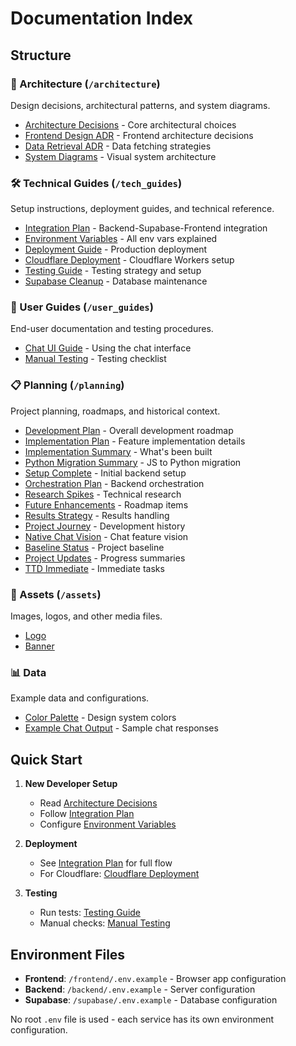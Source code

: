 # Documentation Index

## Structure

### 📐 Architecture (`/architecture`)

Design decisions, architectural patterns, and system diagrams.

- [Architecture Decisions](architecture/ARCHITECTURE_DECISION.md) - Core architectural choices
- [Frontend Design ADR](architecture/FRONTEND_DESIGN_ADR.md) - Frontend architecture decisions
- [Data Retrieval ADR](architecture/DATA_RETRIEVAL_ADR.md) - Data fetching strategies
- [System Diagrams](architecture/MERMAID_DIAGRAMS.md) - Visual system architecture

### 🛠️ Technical Guides (`/tech_guides`)

Setup instructions, deployment guides, and technical reference.

- [Integration Plan](tech_guides/INTEGRATION_PLAN.md) - Backend-Supabase-Frontend integration
- [Environment Variables](tech_guides/ENVIRONMENT_VARIABLES.md) - All env vars explained
- [Deployment Guide](tech_guides/DEPLOYMENT_GUIDE.md) - Production deployment
- [Cloudflare Deployment](tech_guides/CLOUDFLARE_DEPLOYMENT_STRATEGY.md) - Cloudflare Workers setup
- [Testing Guide](tech_guides/TESTING.md) - Testing strategy and setup
- [Supabase Cleanup](tech_guides/SUPABASE_CLEANUP_STRATEGY.md) - Database maintenance

### 👥 User Guides (`/user_guides`)

End-user documentation and testing procedures.

- [Chat UI Guide](user_guides/CHAT_UI_README.md) - Using the chat interface
- [Manual Testing](user_guides/MANUAL_SANITY_TEST.md) - Testing checklist

### 📋 Planning (`/planning`)

Project planning, roadmaps, and historical context.

- [Development Plan](planning/DEVELOPMENT_PLAN.md) - Overall development roadmap
- [Implementation Plan](planning/IMPLEMENTATION_PLAN.md) - Feature implementation details
- [Implementation Summary](planning/IMPLEMENTATION_SUMMARY.md) - What's been built
- [Python Migration Summary](planning/PYTHON_MIGRATION_SUMMARY.md) - JS to Python migration
- [Setup Complete](planning/SETUP_COMPLETE.md) - Initial backend setup
- [Orchestration Plan](planning/ORCHESTRATION_PLAN.md) - Backend orchestration
- [Research Spikes](planning/RESEARCH_SPIKES.md) - Technical research
- [Future Enhancements](planning/FUTURE_ENHANCEMENTS.md) - Roadmap items
- [Results Strategy](planning/RESULTS_STRATEGY_V1.md) - Results handling
- [Project Journey](planning/JOURNEY.md) - Development history
- [Native Chat Vision](planning/NATIVE_CHAT_VISION.md) - Chat feature vision
- [Baseline Status](planning/BASELINE_STATUS.md) - Project baseline
- [Project Updates](planning/PROJECT_UPDATE_SUMMARY.md) - Progress summaries
- [TTD Immediate](planning/TTD_IMMEDIATE.md) - Immediate tasks

### 🎨 Assets (`/assets`)

Images, logos, and other media files.

- [Logo](assets/underfoot-logo.png)
- [Banner](assets/underfoot-banner.png)

### 📊 Data

Example data and configurations.

- [Color Palette](color_palette.json) - Design system colors
- [Example Chat Output](example-chat-output.json) - Sample chat responses

## Quick Start

1. **New Developer Setup**
   - Read [Architecture Decisions](architecture/ARCHITECTURE_DECISION.md)
   - Follow [Integration Plan](tech_guides/INTEGRATION_PLAN.md)
   - Configure [Environment Variables](tech_guides/ENVIRONMENT_VARIABLES.md)

2. **Deployment**
   - See [Integration Plan](tech_guides/INTEGRATION_PLAN.md) for full flow
   - For Cloudflare: [Cloudflare Deployment](tech_guides/CLOUDFLARE_DEPLOYMENT_STRATEGY.md)

3. **Testing**
   - Run tests: [Testing Guide](tech_guides/TESTING.md)
   - Manual checks: [Manual Testing](user_guides/MANUAL_SANITY_TEST.md)

## Environment Files

- **Frontend**: `/frontend/.env.example` - Browser app configuration
- **Backend**: `/backend/.env.example` - Server configuration
- **Supabase**: `/supabase/.env.example` - Database configuration

No root `.env` file is used - each service has its own environment configuration.
